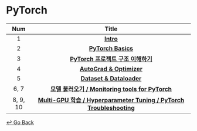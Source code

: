 # PyTorch

|   Num    |                            Title                             |
| :------: | :----------------------------------------------------------: |
|    1     | **[Intro](https://github.com/lisy0123/Boostcamp_AI_Tech/blob/main/03_PyTorch/01_Intro.pdf)** |
|    2     | **[PyTorch Basics](https://github.com/lisy0123/Boostcamp_AI_Tech/blob/main/03_PyTorch/02_PyTorch_Basics.pdf)** |
|    3     | [**PyTorch 프로젝트 구조 이해하기**](https://github.com/lisy0123/Boostcamp_AI_Tech/blob/main/03_PyTorch/03_PyTorch_%ED%94%84%EB%A1%9C%EC%A0%9D%ED%8A%B8_%EA%B5%AC%EC%A1%B0_%EC%9D%B4%ED%95%B4%ED%95%98%EA%B8%B0.pdf) |
|    4     | **[AutoGrad & Optimizer](https://github.com/lisy0123/Boostcamp_AI_Tech/blob/main/03_PyTorch/04_AutoGrad_Optimizer.pdf)** |
|    5     | **[Dataset & Dataloader](https://github.com/lisy0123/Boostcamp_AI_Tech/blob/main/03_PyTorch/05_Dataset_Dataloader.pdf)** |
|   6, 7   | **[모델 불러오기 / Monitoring tools for PyTorch](https://github.com/lisy0123/Boostcamp_AI_Tech/blob/main/03_PyTorch/06_07.pdf)** |
| 8, 9, 10 | **[Multi-GPU 학습 / Hyperparameter Tuning / PyTorch Troubleshooting](https://github.com/lisy0123/Boostcamp_AI_Tech/blob/main/03_PyTorch/08_09_10.pdf)** |



[↩️ Go Back](https://github.com/lisy0123/Boostcamp_AI_Tech)


